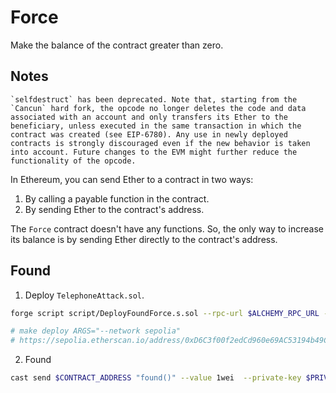 # Force

Make the balance of the contract greater than zero.

## Notes

```
`selfdestruct` has been deprecated. Note that, starting from the `Cancun` hard fork, the opcode no longer deletes the code and data associated with an account and only transfers its Ether to the beneficiary, unless executed in the same transaction in which the contract was created (see EIP-6780). Any use in newly deployed contracts is strongly discouraged even if the new behavior is taken into account. Future changes to the EVM might further reduce the functionality of the opcode.
````

In Ethereum, you can send Ether to a contract in two ways:

1. By calling a payable function in the contract.
2. By sending Ether to the contract's address.

The `Force` contract doesn't have any functions. So, the only way to increase its balance is by sending Ether directly to the contract's address.

## Found

1. Deploy `TelephoneAttack.sol`.

```bash
forge script script/DeployFoundForce.s.sol --rpc-url $ALCHEMY_RPC_URL --private-key $PRIVATE_KEY --broadcast --verify --etherscan-api-key $ETHERSCAN_API_KEY -vvvv --legacy

# make deploy ARGS="--network sepolia"
# https://sepolia.etherscan.io/address/0xD6C3f00f2edCd960e69AC53194b49C6A9A06c5b5
```

2. Found

```bash
cast send $CONTRACT_ADDRESS "found()" --value 1wei  --private-key $PRIVATE_KEY --rpc-url $ALCHEMY_RPC_URL --legacy
```
